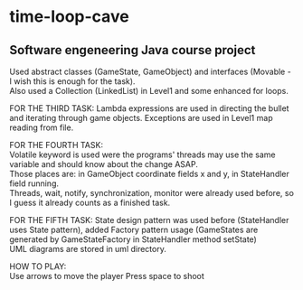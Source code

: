 # time-loop-cave

## Software engeneering Java course project

Used abstract classes (GameState, GameObject) and interfaces (Movable - I wish this is enough for the task).  
Also used a Collection (LinkedList) in Level1 and some enhanced for loops.

FOR THE THIRD TASK:
Lambda expressions are used in directing the bullet and iterating through game objects.
Exceptions are used in Level1 map reading from file.

FOR THE FOURTH TASK:  
Volatile keyword is used were the programs' threads may use the same variable and should know about the change ASAP.  
Those places are: in GameObject coordinate fields x and y, in StateHandler field running.  
Threads, wait, notify, synchronization, monitor were already used before, so I guess it already counts as a finished task.

FOR THE FIFTH TASK:
State design pattern was used before (StateHandler uses State pattern), added Factory pattern usage (GameStates are generated by GameStateFactory in StateHandler method setState)  
UML diagrams are stored in uml directory.

HOW TO PLAY:  
Use arrows to move the player
Press space to shoot
